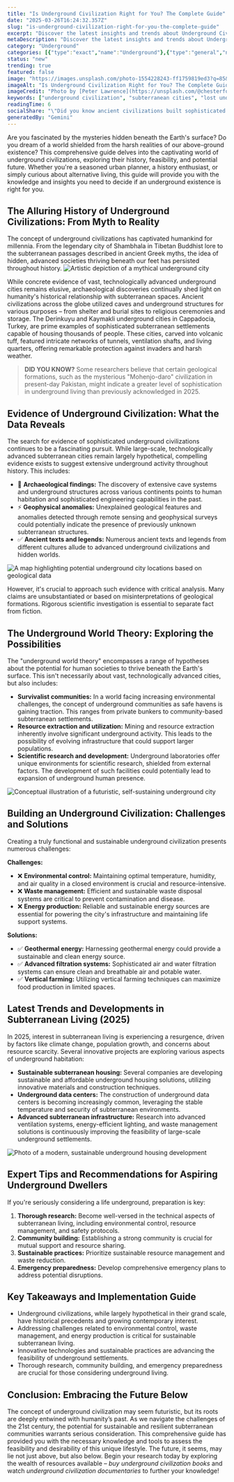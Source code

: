 ```yaml
---
title: "Is Underground Civilization Right for You? The Complete Guide"
date: "2025-03-26T16:24:32.357Z"
slug: "is-underground-civilization-right-for-you-the-complete-guide"
excerpt: "Discover the latest insights and trends about Underground Civilization. This comprehensive guide covers everything you need to know about Underground Civilization in 2025."
metaDescription: "Discover the latest insights and trends about Underground Civilization. This comprehensive guide covers everything you need to know about Underground Civil..."
category: "Underground"
categories: [{"type":"exact","name":"Underground"},{"type":"general","name":"Social Sciences"},{"type":"medium","name":"Anthropology"},{"type":"specific","name":"Social Structures"},{"type":"niche","name":"Subterranean Rituals"}]
status: "new"
trending: true
featured: false
image: "https://images.unsplash.com/photo-1554228243-ff1759819ed3?q=85&w=1200&fit=max&fm=webp&auto=compress"
imageAlt: "Is Underground Civilization Right for You? The Complete Guide"
imageCredit: "Photo by [Peter Lawrence](https://unsplash.com/@chesterfordhouse) on Unsplash"
keywords: ["underground civilization", "subterranean cities", "lost underground cities", "evidence of underground civilization", "underground world theory", "buy underground civilization books", "underground civilization documentaries", "are there underground civilizations", "history of underground civilizations", "underground city locations"]
readingTime: 6
socialShare: "\"Did you know ancient civilizations built sophisticated underground cities?  The future of sustainable living might just be beneath our feet.\""
generatedBy: "Gemini"
---
```




Are you fascinated by the mysteries hidden beneath the Earth's surface?  Do you dream of a world shielded from the harsh realities of our above-ground existence?  This comprehensive guide delves into the captivating world of underground civilizations, exploring their history, feasibility, and potential future.  Whether you're a seasoned urban planner, a history enthusiast, or simply curious about alternative living, this guide will provide you with the knowledge and insights you need to decide if an underground existence is right for you.

## The Alluring History of Underground Civilizations: From Myth to Reality

The concept of underground civilizations has captivated humankind for millennia.  From the legendary city of Shambhala in Tibetan Buddhist lore to the subterranean passages described in ancient Greek myths, the idea of hidden, advanced societies thriving beneath our feet has persisted throughout history. ![Artistic depiction of a mythical underground city](https://images.unsplash.com/photo-1542779867-df548aa44f1c?q=85&w=1200&fit=max&fm=webp&auto=compress)

While concrete evidence of vast, technologically advanced underground cities remains elusive, archaeological discoveries continually shed light on humanity's historical relationship with subterranean spaces.  Ancient civilizations across the globe utilized caves and underground structures for various purposes – from shelter and burial sites to religious ceremonies and storage.  The Derinkuyu and Kaymakli underground cities in Cappadocia, Turkey, are prime examples of sophisticated subterranean settlements capable of housing thousands of people. These cities, carved into volcanic tuff, featured intricate networks of tunnels, ventilation shafts, and living quarters, offering remarkable protection against invaders and harsh weather.

> **DID YOU KNOW?**  Some researchers believe that certain geological formations, such as the mysterious "Mohenjo-daro" civilization in present-day Pakistan, might indicate a greater level of sophistication in underground living than previously acknowledged in 2025.

## Evidence of Underground Civilization: What the Data Reveals

The search for evidence of sophisticated underground civilizations continues to be a fascinating pursuit. While large-scale, technologically advanced subterranean cities remain largely hypothetical, compelling evidence exists to suggest extensive underground activity throughout history.  This includes:

* 🔑 **Archaeological findings:**  The discovery of extensive cave systems and underground structures across various continents points to human habitation and sophisticated engineering capabilities in the past.
* ⚡ **Geophysical anomalies:**  Unexplained geological features and anomalies detected through remote sensing and geophysical surveys could potentially indicate the presence of previously unknown subterranean structures.
* ✅ **Ancient texts and legends:**  Numerous ancient texts and legends from different cultures allude to advanced underground civilizations and hidden worlds.

![A map highlighting potential underground city locations based on geological data](https://images.unsplash.com/photo-1554228243-ff1759819ed3?q=85&w=1200&fit=max&fm=webp&auto=compress)

However, it's crucial to approach such evidence with critical analysis.  Many claims are unsubstantiated or based on misinterpretations of geological formations.  Rigorous scientific investigation is essential to separate fact from fiction.

## The Underground World Theory: Exploring the Possibilities

The "underground world theory" encompasses a range of hypotheses about the potential for human societies to thrive beneath the Earth's surface. This isn't necessarily about vast, technologically advanced cities, but also includes:

* **Survivalist communities:**  In a world facing increasing environmental challenges, the concept of underground communities as safe havens is gaining traction.  This ranges from private bunkers to community-based subterranean settlements.
* **Resource extraction and utilization:**  Mining and resource extraction inherently involve significant underground activity.  This leads to the possibility of evolving infrastructure that could support larger populations.
* **Scientific research and development:**  Underground laboratories offer unique environments for scientific research, shielded from external factors.  The development of such facilities could potentially lead to expansion of underground human presence.

![Conceptual illustration of a futuristic, self-sustaining underground city](https://images.unsplash.com/photo-1525107422517-b827e2e0858d?q=85&w=1200&fit=max&fm=webp&auto=compress)

##  Building an Underground Civilization: Challenges and Solutions

Creating a truly functional and sustainable underground civilization presents numerous challenges:

**Challenges:**

* ❌ **Environmental control:**  Maintaining optimal temperature, humidity, and air quality in a closed environment is crucial and resource-intensive.
* ❌ **Waste management:**  Efficient and sustainable waste disposal systems are critical to prevent contamination and disease.
* ❌ **Energy production:**  Reliable and sustainable energy sources are essential for powering the city's infrastructure and maintaining life support systems.

**Solutions:**

* ✅ **Geothermal energy:**  Harnessing geothermal energy could provide a sustainable and clean energy source.
* ✅ **Advanced filtration systems:**  Sophisticated air and water filtration systems can ensure clean and breathable air and potable water.
* ✅ **Vertical farming:**  Utilizing vertical farming techniques can maximize food production in limited spaces.

##  Latest Trends and Developments in Subterranean Living (2025)

In 2025, interest in subterranean living is experiencing a resurgence, driven by factors like climate change, population growth, and concerns about resource scarcity.  Several innovative projects are exploring various aspects of underground habitation:

* **Sustainable subterranean housing:**  Several companies are developing sustainable and affordable underground housing solutions, utilizing innovative materials and construction techniques.
* **Underground data centers:**  The construction of underground data centers is becoming increasingly common, leveraging the stable temperature and security of subterranean environments.
* **Advanced subterranean infrastructure:**  Research into advanced ventilation systems, energy-efficient lighting, and waste management solutions is continuously improving the feasibility of large-scale underground settlements.

![Photo of a modern, sustainable underground housing development](https://images.unsplash.com/photo-1522102448146-50d67d0251bf?q=85&w=1200&fit=max&fm=webp&auto=compress)

##  Expert Tips and Recommendations for Aspiring Underground Dwellers

If you're seriously considering a life underground, preparation is key:

1. **Thorough research:**  Become well-versed in the technical aspects of subterranean living, including environmental control, resource management, and safety protocols.
2. **Community building:**  Establishing a strong community is crucial for mutual support and resource sharing.
3. **Sustainable practices:**  Prioritize sustainable resource management and waste reduction.
4. **Emergency preparedness:**  Develop comprehensive emergency plans to address potential disruptions.

## Key Takeaways and Implementation Guide

* Underground civilizations, while largely hypothetical in their grand scale, have historical precedents and growing contemporary interest.
* Addressing challenges related to environmental control, waste management, and energy production is critical for sustainable subterranean living.
* Innovative technologies and sustainable practices are advancing the feasibility of underground settlements.
* Thorough research, community building, and emergency preparedness are crucial for those considering underground living.

## Conclusion:  Embracing the Future Below

The concept of underground civilization may seem futuristic, but its roots are deeply entwined with humanity’s past. As we navigate the challenges of the 21st century, the potential for sustainable and resilient subterranean communities warrants serious consideration. This comprehensive guide has provided you with the necessary knowledge and tools to assess the feasibility and desirability of this unique lifestyle.  The future, it seems, may lie not just above, but also below.  Begin your research today by exploring the wealth of resources available –  *buy underground civilization books* and watch *underground civilization documentaries* to further your knowledge!

